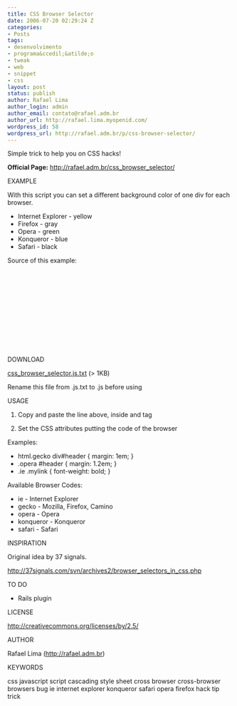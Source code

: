 ```yaml
---
title: CSS Browser Selector
date: 2006-07-20 02:29:24 Z
categories:
- Posts
tags:
- desenvolvimento
- programa&ccedil;&atilde;o
- tweak
- web
- snippet
- css
layout: post
status: publish
author: Rafael Lima
author_login: admin
author_email: contato@rafael.adm.br
author_url: http://rafael.lima.myopenid.com/
wordpress_id: 58
wordpress_url: http://rafael.adm.br/p/css-browser-selector/
---
```


Simple trick to help you on CSS hacks!

<strong>Official Page:</strong>
<a href="/css_browser_selector/">http://rafael.adm.br/css_browser_selector/</a>

EXAMPLE
<p>With this script you can set a different background color of one div for each browser.</p>
<ul>
<li>Internet Explorer - yellow</li>

<li>Firefox - gray</li>
<li>Opera - green</li>
<li>Konqueror - blue</li>
<li>Safari - black</li>
</ul>

Source of this example:
<pre>
<div class="example">
</pre>
<br />
<pre>
<style type="text/css">
.ie .example {
  background-color: yellow
}
.gecko .example {
  background-color: gray
}
.opera .example {
  background-color: green
}
.konqueror .example {
  background-color: blue
}
.safari .example {
  background-color: black
}
.example {
  width: 100px;
  height: 100px;
}
</style>

</pre>

DOWNLOAD

<p><a href="http://rafael.adm.br/css_browser_selector/css_browser_selector.js.txt">css_browser_selector.js.txt</a> (> 1KB)
</p><p>Rename this file from .js.txt to .js before using</p>

USAGE

1. Copy and paste the line above, inside <head> and </head> tag
<p><script src="css_browser_selector.js" type="text/javascript"></script></p>

2. Set the CSS attributes putting the code of the browser
<p>Examples:</p>

<ul>
<li>html.gecko div#header { margin: 1em; }</li>
<li>.opera #header { margin: 1.2em; }</li>
<li>.ie .mylink { font-weight: bold; }</li>
</ul>

Available Browser Codes:
<ul>
<li>ie - Internet Explorer</li>
<li>gecko - Mozilla, Firefox, Camino</li>
<li>opera - Opera</li>
<li>konqueror - Konqueror</li>
<li>safari - Safari</li>
</ul>

INSPIRATION

<p>Original idea by 37 signals.</p>
<p><a href="http://37signals.com/svn/archives2/browser_selectors_in_css.php">http://37signals.com/svn/archives2/browser_selectors_in_css.php</a></p>

TO DO

<ul>
<li>Rails plugin</li>

</ul>

LICENSE

<p><a href="http://creativecommons.org/licenses/by/2.5/">http://creativecommons.org/licenses/by/2.5/</a></p>

AUTHOR

<p>Rafael Lima (<a href="http://rafael.adm.br">http://rafael.adm.br</a>)</p>

KEYWORDS

css javascript script cascading style sheet cross browser cross-browser browsers bug ie internet explorer konqueror safari opera firefox hack tip trick
